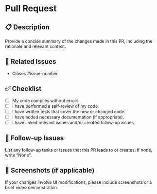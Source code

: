 # Pull Request

## 📋 Description

Provide a concise summary of the changes made in this PR, including the rationale and relevant context.

## 💪 Related Issues

- Closes #issue-number

## ✅ Checklist

- [ ] My code compiles without errors.
- [ ] I have performed a self-review of my code.
- [ ] I have written tests that cover the new or changed code.
- [ ] I have added necessary documentation (if appropriate).
- [ ] I have linked relevant issues and/or created follow-up issues.

## 🔗 Follow-up Issues

List any follow-up tasks or issues that this PR leads to or creates. If none, write "None".


## 📸 Screenshots (if applicable)

If your changes involve UI modifications, please include screenshots or a brief video demonstration.